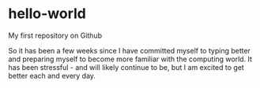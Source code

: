 # hello-world
My first repository on Github

So it has been a few weeks since I have committed myself to typing better and preparing myself to become more familiar with the computing world.  It has been stressful - and will likely continue to be, but I am excited to get better each and every day.

